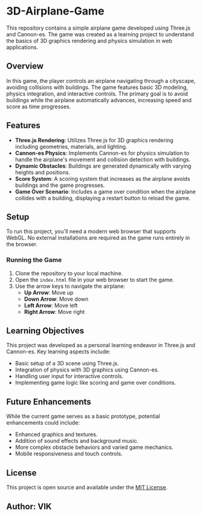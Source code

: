 # 3D-Airplane-Game


This repository contains a simple airplane game developed using Three.js and Cannon-es. The game was created as a learning project to understand the basics of 3D graphics rendering and physics simulation in web applications.

## Overview

In this game, the player controls an airplane navigating through a cityscape, avoiding collisions with buildings. The game features basic 3D modeling, physics integration, and interactive controls. The primary goal is to avoid buildings while the airplane automatically advances, increasing speed and score as time progresses.

## Features

- **Three.js Rendering**: Utilizes Three.js for 3D graphics rendering including geometries, materials, and lighting.
- **Cannon-es Physics**: Implements Cannon-es for physics simulation to handle the airplane's movement and collision detection with buildings.
- **Dynamic Obstacles**: Buildings are generated dynamically with varying heights and positions.
- **Score System**: A scoring system that increases as the airplane avoids buildings and the game progresses.
- **Game Over Scenario**: Includes a game over condition when the airplane collides with a building, displaying a restart button to reload the game.

## Setup

To run this project, you'll need a modern web browser that supports WebGL. No external installations are required as the game runs entirely in the browser.

### Running the Game

1. Clone the repository to your local machine.
2. Open the `index.html` file in your web browser to start the game.
3. Use the arrow keys to navigate the airplane:
   - **Up Arrow**: Move up
   - **Down Arrow**: Move down
   - **Left Arrow**: Move left
   - **Right Arrow**: Move right

## Learning Objectives

This project was developed as a personal learning endeavor in Three.js and Cannon-es. Key learning aspects include:

- Basic setup of a 3D scene using Three.js.
- Integration of physics with 3D graphics using Cannon-es.
- Handling user input for interactive controls.
- Implementing game logic like scoring and game over conditions.

## Future Enhancements

While the current game serves as a basic prototype, potential enhancements could include:

- Enhanced graphics and textures.
- Addition of sound effects and background music.
- More complex obstacle behaviors and varied game mechanics.
- Mobile responsiveness and touch controls.

## License

This project is open source and available under the [MIT License](LICENSE).

## Author: VIK

